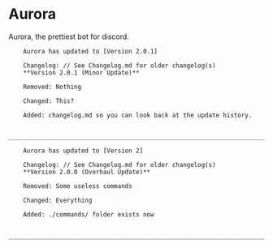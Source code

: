 # Aurora
Aurora, the prettiest bot for discord.

        Aurora has updated to [Version 2.0.1]

        Changelog: // See Changelog.md for older changelog(s)
        **Version 2.0.1 (Minor Update)**

        Removed: Nothing

        Changed: This?

        Added: changelog.md so you can look back at the update history.

        __________________________________________________________________________________________________

        Aurora has updated to [Version 2]

        Changelog: // See Changelog.md for older changelog(s)
        **Version 2.0.0 (Overhaul Update)**

        Removed: Some useless commands

        Changed: Everything

        Added: ./commands/ folder exists now

        __________________________________________________________________________________________________
